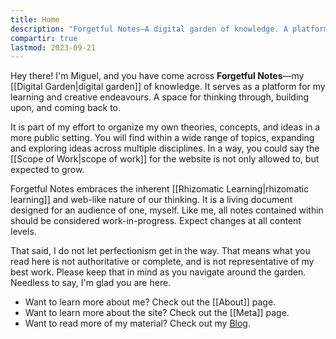 ```yaml
---
title: Home
description: "Forgetful Notes—A digital garden of knowledge. A platform for my learning and creative endeavours. A space for thinking through, building upon, and coming back to."
compartir: true
lastmod: 2023-09-21
---
```

Hey there! I'm Miguel, and you have come across **Forgetful Notes**—my [[Digital Garden|digital garden]] of knowledge. It serves as a platform for my learning and creative endeavours. A space for thinking through, building upon, and coming back to.

It is part of my effort to organize my own theories, concepts, and ideas in a more public setting. You will find within a wide range of topics, expanding and exploring ideas across multiple disciplines. In a way, you could say the [[Scope of Work|scope of work]] for the website is not only allowed to, but expected to grow.

Forgetful Notes embraces the inherent [[Rhizomatic Learning|rhizomatic learning]] and web-like nature of our thinking. It is a living document designed for an audience of one, myself. Like me, all notes contained within should be considered work-in-progress. Expect changes at all content levels.

That said, I do not let perfectionism get in the way. That means what you read here is not authoritative or complete, and is not representative of my best work. Please keep that in mind as you navigate around the garden. Needless to say, I'm glad you are here.

* Want to learn more about me? Check out the [[About]] page.
* Want to learn more about the site? Check out the [[Meta]] page.
* Want to read more of my material? Check out my [Blog](https://miguelpimentel.do/).
